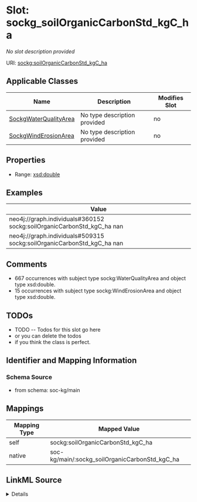 

# Slot: sockg_soilOrganicCarbonStd_kgC_ha


_No slot description provided_





URI: [sockg:soilOrganicCarbonStd_kgC_ha](http://www.semanticweb.org/sockg/ontologies/2024/0/soil-carbon-ontology/soilOrganicCarbonStd_kgC_ha)



<!-- no inheritance hierarchy -->





## Applicable Classes

| Name | Description | Modifies Slot |
| --- | --- | --- |
| [SockgWaterQualityArea](../classes/SockgWaterQualityArea.md) | No type description provided |  no  |
| [SockgWindErosionArea](../classes/SockgWindErosionArea.md) | No type description provided |  no  |







## Properties

* Range: [xsd:double](http://www.w3.org/2001/XMLSchema#double)






## Examples

| Value |
| --- |
| neo4j://graph.individuals#360152 sockg:soilOrganicCarbonStd_kgC_ha nan |
| neo4j://graph.individuals#509315 sockg:soilOrganicCarbonStd_kgC_ha nan |

## Comments

* 667 occurrences with subject type sockg:WaterQualityArea and object type xsd:double.
* 15 occurrences with subject type sockg:WindErosionArea and object type xsd:double.

## TODOs

* TODO -- Todos for this slot go here
* or you can delete the todos
* if you think the class is perfect.

## Identifier and Mapping Information







### Schema Source


* from schema: soc-kg/main




## Mappings

| Mapping Type | Mapped Value |
| ---  | ---  |
| self | sockg:soilOrganicCarbonStd_kgC_ha |
| native | soc-kg/main/:sockg_soilOrganicCarbonStd_kgC_ha |




## LinkML Source

<details>
```yaml
name: sockg_soilOrganicCarbonStd_kgC_ha
description: No slot description provided
todos:
- TODO -- Todos for this slot go here
- or you can delete the todos
- if you think the class is perfect.
comments:
- 667 occurrences with subject type sockg:WaterQualityArea and object type xsd:double.
- 15 occurrences with subject type sockg:WindErosionArea and object type xsd:double.
examples:
- value: neo4j://graph.individuals#360152 sockg:soilOrganicCarbonStd_kgC_ha nan
- value: neo4j://graph.individuals#509315 sockg:soilOrganicCarbonStd_kgC_ha nan
from_schema: soc-kg/main
rank: 1000
slot_uri: sockg:soilOrganicCarbonStd_kgC_ha
alias: sockg_soilOrganicCarbonStd_kgC_ha
domain_of:
- sockg_WaterQualityArea
- sockg_WindErosionArea
range: double

```
</details>